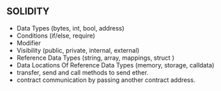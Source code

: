 ## SOLIDITY

- Data Types (bytes, int, bool, address)
- Conditions (if/else, require)
- Modifier
- Visibility (public, private, internal, external)
- Reference Data Types (string, array, mappings, struct )
- Data Locations Of Reference Data Types (memory, storage, calldata)
- transfer, send and call methods to send ether.
- contract communication by passing another contract address.

